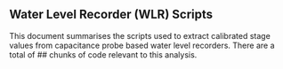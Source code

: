 ## Water Level Recorder (WLR) Scripts

This document summarises the scripts used to extract calibrated stage values from capacitance probe based water level recorders. There are a total of ## chunks of code relevant to this analysis.


